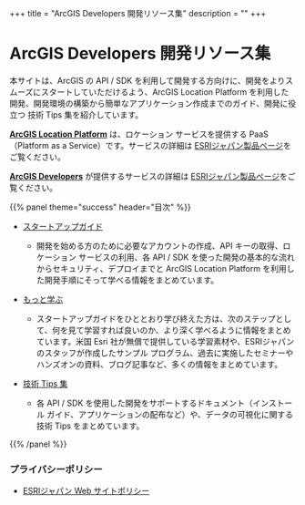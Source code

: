 +++
title = "ArcGIS Developers 開発リソース集"
description = ""
+++

<span id="sidebar-toggle-span">
<a href="#" id="sidebar-toggle" data-sidebar-toggle=""><i class="fa fa-bars"></i></a>
</span>

# ArcGIS Developers 開発リソース集
本サイトは、ArcGIS の API / SDK を利用して開発する方向けに、開発をよりスムーズにスタートしていただけるよう、ArcGIS Location Platform を利用した開発、開発環境の構築から簡単なアプリケーション作成までのガイド、開発に役立つ 技術 Tips 集を紹介しています。

**[ArcGIS Location Platform](https://www.esri.com/en-us/arcgis/products/arcgis-location-platform/overview)** は、ロケーション サービスを提供する PaaS（Platform as a Service）です。サービスの詳細は [ESRIジャパン製品ページ](https://www.esrij.com/products/arcgis-location-platform/)をご覧ください。

**[ArcGIS Developers](https://developers.arcgis.com/)** が提供するサービスの詳細は [ESRIジャパン製品ページ](https://www.esrij.com/products/arcgis-developers/)をご覧ください。

{{% panel theme="success" header="目次" %}}

- [スタートアップガイド](guide)
    
    - 開発を始める方のために必要なアカウントの作成、API キーの取得、ロケーション サービスの利用、各 API / SDK を使った開発の基本的な流れからセキュリティ、デプロイまでと ArcGIS Location Platform を利用した開発手順にそって学べる情報をまとめています。

- [もっと学ぶ](learn)

    - スタートアップガイドをひととおり学び終えた方は、次のステップとして、何を見て学習すれば良いのか、より深く学べるように情報をまとめています。米国 Esri 社が無償で提供している学習素材や、ESRIジャパンのスタッフが作成したサンプル プログラム、過去に実施したセミナーやハンズオンの資料、ブログ記事など、多くの情報をまとめています。

- [技術 Tips 集](tips)
 
    - 各 API / SDK を使用した開発をサポートするドキュメント（インストール ガイド、アプリケーションの配布など）や、データの可視化に関する技術 Tips をまとめています。

{{% /panel %}}

### プライバシーポリシー
- [ESRIジャパン Web サイトポリシー](https://www.esrij.com/legal/policy/)
